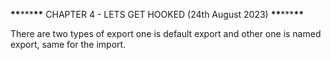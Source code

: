 **\*\***\*\*\***\*\*** CHAPTER 4 - LETS GET HOOKED (24th August 2023) **\*\***\*\*\***\*\***

There are two types of export one is default export and other one is named export, same for the import.
